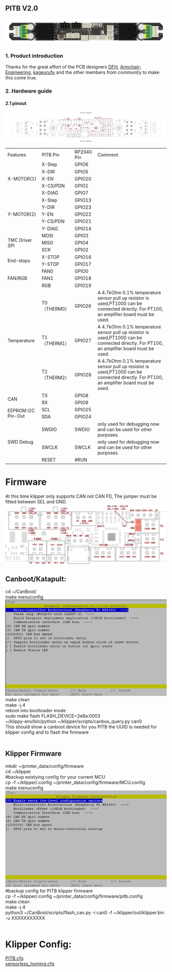 ## PITB V2.0

![](PITB_V2_TOP.png)

### 1. Product introduction

Thanks for the great effort of the PCB designers [DFH](https://github.com/deepfriedheroin), [Armchair-Engineering](https://github.com/Armchair-Engineering), [kageurufu](Https://GitHub.com/kageurufu) and the other members from community to make this come true.

### 2. Hardware guide

#### 2.1 pinout

![](assets/PITB_V2_pinout_00.jpg)

<table>
   <tr><td>Features</td><td>PITB Pin</td><td>RP2040 Pin</td><td>Comment</td></tr>
   <tr><td rowspan="5">X-MOTOR(1)</td><td>X-Step</td><td>GPIO6</td><td></td></tr>
   <tr><td>X-DIR</td><td>GPIO5</td><td></td></tr>
   <tr><td>X-EN</td><td>GPIO20</td><td></td></tr>
   <tr><td>X-CS/PDN</td><td>GPIO1</td><td></td></tr>
   <tr><td>X-DIAG</td><td>GPIO7</td><td></td></tr>
   <tr><td rowspan="5">Y-MOTOR(2)</td><td>X-Step</td><td>GPIO13</td><td></td></tr>
   <tr><td>Y-DIR</td><td>GPIO23</td><td></td></tr>
   <tr><td>Y-EN</td><td>GPIO22</td><td></td></tr>
   <tr><td>Y-CS/PDN</td><td>GPIO21</td><td></td></tr>
   <tr><td>Y-DIAG</td><td>GPIO14</td><td></td></tr>
   <tr><td rowspan="3">TMC Driver SPI </td><td>MOSI</td><td>GPIO3</td><td></td></tr>
   <tr><td>MISO</td><td>GPIO4</td><td></td></tr>
   <tr><td>SCK</td><td>GPIO2</td><td></td></tr>
   <tr><td rowspan="2">End-stops</td><td>X-STOP</td><td>GPIO16</td><td></td></tr>
   <tr><td>Y-STOP</td><td>GPIO17</td><td></td></tr>
   <tr><td rowspan="3">FAN/RGB</td><td>FAN0</td><td>GPIO0</td><td></td></tr>
   </td><td>FAN1</td><td>GPIO18</td><td></td></tr>
   </td><td>RGB</td><td>GPIO19</td><td></td></tr>
   <tr><td rowspan="3">Temperature</td><td>T0（THERM0）</td><td>GPIO26</td><td>A 4.7kOhm 0.1% temperature sensor pull up resistor is used,PT1000 can be connected directly. For PT100, an amplifier board must be used.</td></tr>
   <td>T1（THERM1）</td><td>GPIO27</td><td>A 4.7kOhm 0.1% temperature sensor pull up resistor is used,PT1000 can be connected directly. For PT100, an amplifier board must be used.</td></tr>
   <td>T2（THERM2）</td><td>GPIO28</td><td>A 4.7kOhm 0.1% temperature sensor pull up resistor is used,PT1000 can be connected directly. For PT100, an amplifier board must be used.</td></tr>
   <tr><td rowspan="2">CAN</td><td>TX</td><td>GPIO8</td><td></td></tr>
   <tr><td>RX</td><td>GPIO9</td><td></td></tr>
   <tr><td rowspan="2">EEPROM I2C Pin-Out</td><td>SCL</td><td>GPIO25</td><td></td></tr>
   <tr><td>SDA</td><td>GPIO24</td><td></td></tr>
   <tr><td rowspan="3">SWD Debug</td><td>SWDIO</td><td>SWDIO</td><td>only used for debugging now and can be used for other purposes.</td></tr>
   <tr><td>SWCLK</td><td>SWCLK</td><td>only used for debugging now and can be used for other purposes.</td></tr>
   </td><td>RESET</td><td>#RUN</td><td></td></tr>
</table>

<h1>Firmware</h1>
At this time klipper only supports CAN not CAN FD, The jumper must be fitted between SEL and GND.
<img src="assets/PITB_V2_klipper_jumper.png">
<h2>Canboot/Katapult:</h2>
cd ~/CanBoot/<br>
make menuconfig<br>
<img src="assets/Katapult_firmware_PITBv2.png">
make clean<br>
make -j 4<br>
reboot into bootloader mode<br>
sudo make flash FLASH_DEVICE=2e8a:0003<br>
~/klippy-env/bin/python ~/klipper/scripts/canbus_query.py can0<br>
This should show a canboot device for you PITB the UUID is needed for klipper config and to flash the firmware<br>
<br>
<h2>Klipper Firmware</h2>
mkdir ~/printer_data/config/firmware<br>
cd ~/klipper<br>
#backup existying config for your current MCU<br>
cp -f ~/klipper/.config ~/printer_data/config/firmware/MCU.config<br>
make menuconfig<br>
<img src="assets/Klipper_firmware_PITBv2.png">
#backup config for PITB klipper firmware<br>
cp -f ~/klipper/.config ~/printer_data/config/firmware/pitb.config<br>
make clean<br>
make -j 4<br>
python3 ~/CanBoot/scripts/flash_can.py -i can0 -f ~/klipper/out/klipper.bin -u XXXXXXXXXXX<br>
<br>

<h1>Klipper Config:</h1>
<a href="PITB.cfg">PITB.cfg</a><br>
<a href="sensorless_homing.cfg">sensorless_homing.cfg</a><br>
